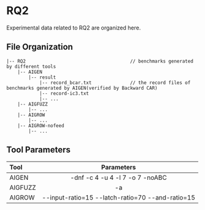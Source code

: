 # RQ2

Experimental data related to RQ2 are organized here.

## File Organization
```
|-- RQ2                                      // benchmarks generated by different tools 
    |-- AIGEN
        |-- result
            |-- record_bcar.txt              // the record files of benchmarks generated by AIGEN(verified by Backward CAR)
            |-- record-ic3.txt
            |-- ...
    |-- AIGFUZZ
        |-- ...
    |-- AIGROW
        |-- ...
    |-- AIGROW-nofeed
        |-- ...
```

## Tool Parameters

| Tool      | Parameters                        |
| :---      |    :----:                         | 
| AIGEN     | -dnf -c 4 -u 4 -l 7 -o 7 -noABC   | 
| AIGFUZZ   | -a                                |
| AIGROW    | --input-ratio=15 --latch-ratio=70 --and-ratio=15|       